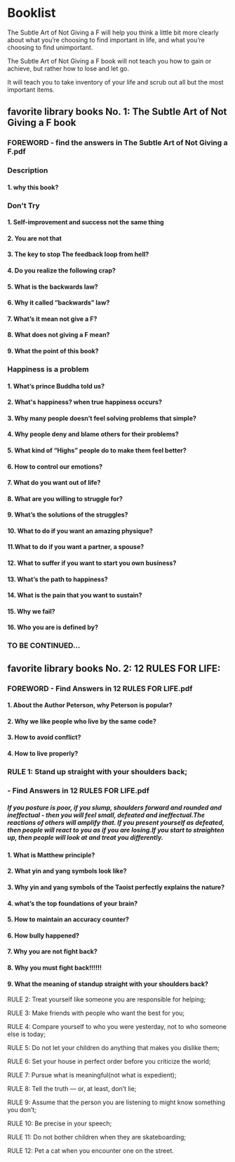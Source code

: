 # Booklist
The Subtle Art of Not Giving a F will help you think a little bit more clearly about what you’re choosing to find important in life, and what you’re choosing to find unimportant.

The Subtle Art of Not Giving a F book will not teach you how to gain or achieve, but rather how to lose and let go.

It will teach you to take inventory of your life and scrub out all but the most important items.
## favorite library books No. 1: The Subtle Art of Not Giving a F book
### FOREWORD - find the answers in The Subtle Art of Not Giving a F.pdf

### Description
#### 1. why this book?

### Don't Try
#### 1. Self-improvement and success not the same thing
#### 2. You are not that 
#### 3. The key to stop The feedback loop from hell?
#### 4. Do you realize the following crap?
#### 5. What is the backwards law?
#### 6. Why it called “backwards” law?
#### 7. What’s it mean not give a F?
#### 8. What does not giving a F mean?
#### 9. What the point of this book?
### Happiness is a problem
#### 1. What’s prince Buddha told us?
#### 2. What's happiness? when true happiness occurs?
#### 3. Why many people doesn’t feel solving problems that simple?
#### 4. Why people deny and blame others for their problems? 
#### 5. What kind of “Highs” people do to make them feel better? 
#### 6. How to control our emotions?
#### 7. What do you want out of life? 
#### 8. What are you willing to struggle for?
#### 9. What’s the solutions of the struggles?
#### 10. What to do if you want an amazing physique?
#### 11.What to do if you want a partner, a spouse? 
#### 12. What to suffer if you want to start you own business? 
#### 13. What’s the path to happiness?
#### 14. What is the pain that you want to sustain?
#### 15. Why we fail?
#### 16. Who you are is defined by?

### TO BE CONTINUED...


## favorite library books No. 2: 12 RULES FOR LIFE:

### FOREWORD - Find Answers in 12 RULES FOR LIFE.pdf
#### 1. About the Author Peterson, why Peterson is popular?
#### 2. Why we like people who live by the same code?
#### 3. How to avoid conflict?
#### 4. How to live properly?

### RULE 1: Stand up straight with your shoulders back;
### - Find Answers in 12 RULES FOR LIFE.pdf
##### If you posture is poor, if you slump, shoulders forward and rounded and ineffectual - then you will feel small, defeated and ineffectual.The reactions of others will amplify that. If you present yourself as defeated, then people will react to you as if you are losing.If you start to straighten up, then people will look at and treat you differently.
#### 1. What is Matthew principle?
#### 2. What yin and yang symbols look like?
#### 3. Why yin and yang symbols of the Taoist perfectly explains the nature? 
#### 4. what’s the top foundations of your brain?
#### 5. How to maintain an accuracy counter?
#### 6. How bully happened?
#### 7. Why you are not fight back?
#### 8. Why you must fight back!!!!!!
#### 9. What the meaning of standup straight with your shoulders back?
RULE 2: Treat yourself like someone you are responsible for helping;

RULE 3: Make friends with people who want the best for you;

RULE 4: Compare yourself to who you were yesterday, not to who someone else is today;

RULE 5: Do not let your children do anything that makes you dislike them;

RULE 6: Set your house in perfect order before you criticize the world;

RULE 7: Pursue what is meaningful(not what is expedient);

RULE 8: Tell the truth — or, at least, don’t lie;

RULE 9: Assume that the person you are listening to might know something you don’t;

RULE 10: Be precise in your speech;

RULE 11: Do not bother children when they are skateboarding;

RULE 12: Pet a cat when you encounter one on the street.

